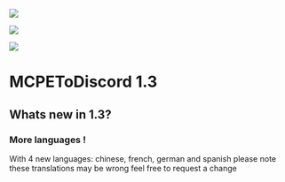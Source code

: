 
[![](https://poggit.pmmp.io/shield.state/MCPEToDiscord)](https://poggit.pmmp.io/p/MCPEToDiscord)

[![](https://poggit.pmmp.io/shield.api/MCPEToDiscord)](https://poggit.pmmp.io/p/MCPEToDiscord)

[![](https://poggit.pmmp.io/shield.dl.total/MCPEToDiscord)](https://poggit.pmmp.io/p/MCPEToDiscord)

# MCPEToDiscord 1.3

## Whats new in 1.3?

### More languages !
With 4 new languages: chinese, french, german and spanish
please note these translations may be wrong feel free to request a change